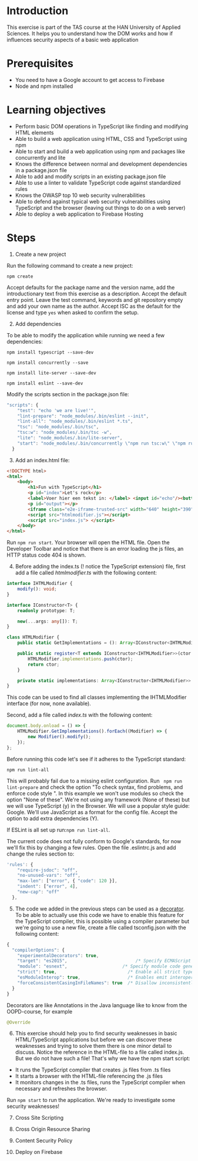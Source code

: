 # Introduction

This exercise is part of the TAS course at the HAN University of Applied Sciences. It helps you to understand how the DOM works and how if influences security aspects of a basic web application

# Prerequisites

* You need to have a Google account to get access to Firebase
* Node and npm installed

# Learning objectives

* Perform basic DOM operations in TypeScript like finding and modifying HTML elements
* Able to build a web application using HTML, CSS and TypeScript using npm 
* Able to start and build a web application using npm and packages like concurrently and lite
* Knows the difference between normal and development dependencies in a package.json file
* Able to add and modify scripts in an existing package.json file
* Able to use a linter to validate TypeScript code against standardized rules
* Knows the OWASP top 10 web security vulnerabilities
* Able to defend against typical web security vulnerabilities using TypeScript and the browser (leaving out things to do on a web server) 
* Able to deploy a web application to Firebase Hosting

# Steps

1. Create a new project

Run the following command to create a new project:

```npm create```

Accept defaults for the package name and the version name, add the introductionary text from this exercise as a description. Accept the default entry point. Leave the test command, keywords and git repository empty and add your own name as the author. Accept ISC as the default for the license and type ```yes``` when asked to confirm the setup. 

2. Add dependencies

To be able to modify the application while running we need a few dependencies:

``` npm install typescript --save-dev ```

``` npm install concurrently --save ```

``` npm install lite-server --save-dev ```

``` npm install eslint --save-dev ```

Modify the scripts section in the package.json file:

```javascript
"scripts": {
    "test": "echo 'we are live!'",
    "lint-prepare": "node_modules/.bin/eslint --init",
    "lint-all": "node_modules/.bin/eslint *.ts",
    "tsc": "node_modules/.bin/tsc",
    "tsc:w": "node_modules/.bin/tsc -w",
    "lite": "node_modules/.bin/lite-server",
    "start": "node_modules/.bin/concurrently \"npm run tsc:w\" \"npm run lite\" "
  }
```
3. Add an index.html file:

```html
<!DOCTYPE html>
<html>    
    <body>
        <h1>Fun with TypeScript</h1>
        <p id="index">Let's rock</p>
        <label>Voer hier een tekst in: </label> <input id="echo"/><button id="evalEcho">Evalueer input</button>
        <p id="output"></p>
        <iframe class="e2e-iframe-trusted-src" width="640" height="390" id="yt"></iframe>
        <script src="htmlmodifier.js"></script>
        <script src="index.js"> </script>
    </body>
</html>
```

Run ```npm run start```. Your browser will open the HTML file. Open the Developer Toolbar and notice that there is an error loading the js files, an HTTP status code 404 is shown. 

4. Before adding the index.ts (! notice the TypeScript extension) file, first add a file called _htmlmodifier.ts_ with the following content:

```typescript
interface IHTMLModifier {
    modify(): void;
}

interface IConstructor<T> {
    readonly prototype: T;

    new(...args: any[]): T;
}

class HTMLModifier {
    public static GetImplementations = (): Array<IConstructor<IHTMLModifier>> => HTMLModifier.implementations;

    public static register<T extends IConstructor<IHTMLModifier>>(ctor: T) {
        HTMLModifier.implementations.push(ctor);
        return ctor;
    }

    private static implementations: Array<IConstructor<IHTMLModifier>> = [];
}
```

This code can be used to find all classes implementing the IHTMLModifier interface (for now, none available).

Second, add a file called _index.ts_ with the following content:

```typescript
document.body.onload = () => {
    HTMLModifier.GetImplementations().forEach((Modifier) => {
        new Modifier().modify();
    });
};
```

Before running this code let's see if it adheres to the TypeScript standard:

``` npm run lint-all ```

This will probably fail due to a missing eslint configuration. Run ``` npm run lint-prepare``` and check the option "To check syntax, find problems, and enforce code style ". In this example we won't use modules so check the option "None of these". We're not using any framework (None of these) but we will use TypeScript (y) in the Browser. We will use a popular style guide: Google. We'll use JavaScript as a format for the config file. Accept the option to add extra dependencies (Y). 

If ESLint is all set up run:``` npm run lint-all ```.

The current code does not fully conform to Google's standards, for now we'll fix this by changing a few rules. Open the file .eslintrc.js and add change the rules section to:

```javascript
'rules': {
    "require-jsdoc": "off",
    "no-unused-vars": "off",
    "max-len": ["error", { "code": 120 }],
    "indent": ["error", 4],
    "new-cap": "off"
  },
```

5. The code we added in the previous steps can be used as a [decorator](https://www.typescriptlang.org/docs/handbook/decorators.html). To be able to actually use this code we have to enable this feature for the TypeScript compiler, this is possible using a compiler parameter but we're going to use a new file, create a file called tsconfig.json with the following content:

```javascript
{
  "compilerOptions": {
    "experimentalDecorators": true,
    "target": "es2015",                          /* Specify ECMAScript target version: 'ES3' (default), 'ES5', 'ES2015', 'ES2016', 'ES2017', 'ES2018', 'ES2019' or 'ESNEXT'. */
    "module": "esnext",                     /* Specify module code generation: 'none', 'commonjs', 'amd', 'system', 'umd', 'es2015', or 'ESNext'. */
    "strict": true,                           /* Enable all strict type-checking options. */
    "esModuleInterop": true,                  /* Enables emit interoperability between CommonJS and ES Modules via creation of namespace objects for all imports. Implies 'allowSyntheticDefaultImports'. */
    "forceConsistentCasingInFileNames": true  /* Disallow inconsistently-cased references to the same file. */
  }
}
```

Decorators are like Annotations in the Java language like to know from the OOPD-course, for example 
```java
@Override
```
 
6. This exercise should help you to find security weaknesses in basic HTML/TypeScript applications but before we can discover these weaknesses and trying to solve them there is one minor detail to discuss. Notice the reference in the HTML-file to a file called index.js. But we do not have such a file! That's why we have the npm start script:

* It runs the TypeScript compiler that creates .js files from .ts files
* It starts a browser with the HTML-file referencing the .js files
* It monitors changes in the .ts files, runs the TypeScript compiler when necessary and refreshes the browser.

Run ```npm start``` to run the application. We're ready to investigate some security weaknesses!

7. Cross Site Scripting

8. Cross Origin Resource Sharing

9. Content Security Policy

7. Deploy on Firebase

